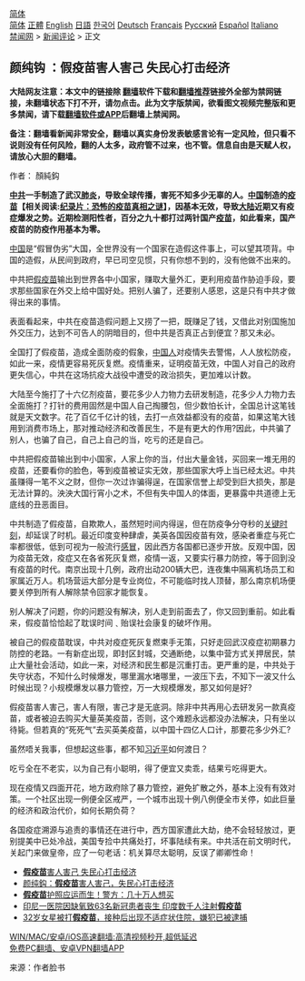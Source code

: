  <!-- 面包屑导航 --> <div class="breadcrumb"><!-- GTranslate: https://gtranslate.io/ -->  <div class="switcher notranslate">  <div class="selected">  <a href="#" onclick="return false;"> 简体</a>  </div>  <div class="option">  <a href="https://www.bannedbook.org" onclick="doGTranslate('zh-CN|zh-CN');jQuery('div.switcher div.selected a').html(jQuery(this).html());return false;" title="简体中文" class="nturl selected"> 简体</a>  <a href="https://www.bannedbook.org/zh-tw/" onclick="doGTranslate('zh-CN|zh-TW');jQuery('div.switcher div.selected a').html(jQuery(this).html());return false;" title="繁體中文" class="nturl"> 正體</a>  <a href="https://www.bannedbook.org/en/" onclick="doGTranslate('zh-CN|en');jQuery('div.switcher div.selected a').html(jQuery(this).html());return false;" title="English" class="nturl"> English</a>  <a href="https://www.bannedbook.org/ja/" onclick="doGTranslate('zh-CN|ja');jQuery('div.switcher div.selected a').html(jQuery(this).html());return false;" title="日本語" class="nturl"> 日語</a>  <a href="https://www.bannedbook.org/ko/" onclick="doGTranslate('zh-CN|ko');jQuery('div.switcher div.selected a').html(jQuery(this).html());return false;" title="한국어" class="nturl"> 한국어</a>  <a href="https://www.bannedbook.org/de/" onclick="doGTranslate('zh-CN|de');jQuery('div.switcher div.selected a').html(jQuery(this).html());return false;" title="Deutsch" class="nturl"> Deutsch</a>  <a href="https://www.bannedbook.org/fr/" onclick="doGTranslate('zh-CN|fr');jQuery('div.switcher div.selected a').html(jQuery(this).html());return false;" title="Français" class="nturl"> Français</a>  <a href="https://www.bannedbook.org/ru/" onclick="doGTranslate('zh-CN|ru');jQuery('div.switcher div.selected a').html(jQuery(this).html());return false;" title="Русский" class="nturl"> Русский</a>  <a href="https://www.bannedbook.org/es/" onclick="doGTranslate('zh-CN|es');jQuery('div.switcher div.selected a').html(jQuery(this).html());return false;" title="Español" class="nturl"> Español</a>  <a href="https://www.bannedbook.org/it/" onclick="doGTranslate('zh-CN|it');jQuery('div.switcher div.selected a').html(jQuery(this).html());return false;" title="Italiano" class="nturl"> Italiano</a>  </div>  </div>      <div class='breadcrumb-sub'><!-- Breadcrumb NavXT 6.3.0 --> <a href="https://www.bannedbook.org/" class="home">禁闻网</a> &gt; <a href="https://www.bannedbook.org/bnews/comments/" class="category">新闻评论</a> &gt; 正文</div></div><h2>颜纯钩 ：假疫苗害人害己 失民心打击经济</h2> <p class="notice"><b>大陆网友注意：本文中的链接除 <a href="https://github.com/bannedbook/fanqiang" >翻墙</a>软件下载和<a href="https://github.com/killgcd/justmysocks/blob/master/README.md">翻墙推荐</a>链接外全部为禁网链接，未翻墙状态下打不开，请勿点击。此为文字版禁闻，欲看图文视频完整版和更多禁闻，请下载<a href="https://github.com/bannedbook/fanqiang">翻墙软件或APP</a>后翻墙上禁闻网。</p><p>备注：翻墙看新闻非常安全，翻墙以真实身份发表敏感言论有一定风险，但只看不说则没有任何风险，翻的人太多，政府管不过来，也不管。信息自由是天赋人权，请放心大胆的翻墙。</b></p>  <div class="entry"> <p>作者： 顏純鈎﻿ </p> <p><strong><a href="https://www.bannedbook.org/bnews/tag/%e4%b8%ad%e5%85%b1/" class="st_tag internal_tag" rel="tag" title="标签 中共 下的日志">中共</a>一手制造了武汉<a href="https://www.bannedbook.org/bnews/tag/%e8%82%ba%e7%82%8e/" class="st_tag internal_tag" rel="tag" title="标签 肺炎 下的日志">肺炎</a>，导致全球传播，害死不知多少无辜的人。<span class='wp_keywordlink_affiliate'><a href="https://www.bannedbook.org/" title="中国" target="_blank">中国</a></span>制造的<span class='wp_keywordlink'><a href="https://www.bannedbook.org/bnews/tculture/20160630/551027.html" title="疫苗" target="_blank">疫苗</a></span>【相关阅读:<a href='https://www.bannedbook.org/bnews/topimagenews/20180408/925060.html' target='_blank'>纪录片：恐怖的疫苗真相之谜</a>】，因基本无效，导致<span class='wp_keywordlink_affiliate'><a href="https://www.bannedbook.org/" title="大陆" target="_blank">大陆</a></span>近期又有疫症爆发之势。近期检测阳性者，百分之九十都打过两针国产<a href="https://www.bannedbook.org/bnews/tag/%e7%96%ab%e8%8b%97/" class="st_tag internal_tag" rel="tag" title="标签 疫苗 下的日志">疫苗</a>，如此看来，国产疫苗的防疫作用基本为零。</strong></p> <p><a href="https://www.bannedbook.org/bnews/tag/%E4%B8%AD%E5%9B%BD/" class="st_tag internal_tag" rel="tag" title="标签 中国 下的日志">中国</a>是“假冒伪劣”大国，全世界没有一个国家在造假这件事上，可以望其项背。中国的造假，从民间到政府，早已司空见惯，只有你想不到的，没有他做不出来的。</p> <p>中共把<a href="https://www.bannedbook.org/bnews/tag/%E5%81%87%E7%96%AB%E8%8B%97/" class="st_tag internal_tag" rel="tag" title="标签 假疫苗 下的日志">假疫苗</a>输出到世界各中小国家，赚取大量外汇，更利用疫苗作胁迫手段，要求那些国家在外交上给中国好处。把别人骗了，还要别人感恩，这是只有中共才做得出来的事情。</p>  <p>表面看起来，中共在疫苗造假问题上又捞了一把，既赚足了钱，又借此对别国施加外交压力，达到不可告人的阴暗目的，但中共是否真正占到便宜？那又未必。</p> <p>全国打了假疫苗，造成全面防疫的假象，<a href="https://www.bannedbook.org/bnews/tag/%e4%b8%ad%e5%9b%bd%e4%ba%ba/" class="st_tag internal_tag" rel="tag" title="标签 中国人 下的日志">中国人</a>对疫情失去警惕，人人放松防疫，如此一来，疫情更容易死灰复燃。疫情重来，证明疫苗无效，中国人对自己的政府更失信心，中共在这场抗疫大战役中遭受的政治损失，更加难以计数。</p> <p>大陆至今施打了十六亿剂疫苗，要花多少人力物力去研发制造，花多少人力物力去全面施打？打针的费用固然是中国人自己掏腰包，但少数怕长计，全国总计这笔钱就是天文数字。花了百亿千亿计的钱，去打一点效益都没有的疫苗，如果这笔大钱用到消费市场上，那对推动经济和改善民生，不是有更大的作用?因此，中共骗了别人，也骗了自己，自己上自己的当，吃亏的还是自己。</p> <p>中共把假疫苗输出到中小国家，人家上你的当，付出大量金钱，买回来一堆无用的疫苗，还要看你的脸色，等到疫苗被证实无效，那些国家大呼上当已经太迟。中共虽赚得一笔不义之财，但你一次过诈骗得逞，在国家信誉上却受到巨大损失，那是无法计算的。泱泱大国行宵小之术，不但有失中国人的体面，更暴露中共道德上无底线的丑恶面目。</p>  <p>中共制造了假疫苗，自欺欺人，虽然短时间内得逞，但在防疫争分夺秒的<span class='wp_keywordlink'><a href="https://www.bannedbook.org/forum2/topic151.html" title="关键时刻：李鹏日记" target="_blank">关键时刻</a></span>，却延误了时机。最近印度变种肆虐，美英各国因疫苗有效，感染者重症与死亡率都很低，低到可视为一般流行<a href="https://www.bannedbook.org/bnews/tag/%E6%84%9F%E5%86%92/" class="st_tag internal_tag" rel="tag" title="标签 感冒 下的日志">感冒</a>，因此西方各国都已逐步开放。反观中国，因为疫苗无效，疫症又在各省死灰复燃，疫情一返，又要实行暴力防控，等于回到没有疫苗的时代。南京出现十几例，政府出动200辆大巴，连夜集中隔离机场员工和家属近万人。机场营运大部分是专业岗位，不可能临时找人顶替，那么南京机场便要关停到所有人解除禁令回家才能恢复。</p> <p>别人解决了问题，你的问题没有解决，别人走到前面去了，你又回到重前。如此看来，假疫苗恰恰起了耽误时间﹑贻误社会康复的破坏作用。</p> <p>被自己的假疫苗耽误，中共对疫症死灰复燃束手无策，只好走回武汉疫症初期暴力防控的老路。一有新症出现，即封区封城，交通断绝，以集中营方式关押居民，禁止大量社会活动，如此一来，对经济和民生都是沉重打击。更严重的是，中共处于失守状态，不知什么时候爆发，哪里漏水堵哪里，一波压下去，不知下一波又什么时候出现？小规模爆发以暴力管控，万一大规模爆发，那又如何是好?</p> <p>假疫苗害人害己，害人有限，害己才是无底洞。除非中共再用心去研发另一款真疫苗，或者被迫去购买大量英美疫苗，否则，这个难题永远都没办法解决，只有坐以待毙。但若真的“死死气”去买英美疫苗，以中国十四亿人口计，那要花多少外汇?</p>  <p>虽然唔关我事，但想起这些事，都不知<a href="https://www.bannedbook.org/bnews/tag/%e4%b9%a0%e8%bf%91%e5%b9%b3/" class="st_tag internal_tag" rel="tag" title="标签 习近平 下的日志">习近平</a>如何渡日？</p> <p>吃亏全在不老实，以为自己有小聪明，得了便宜又卖乖，结果亏吃得更大。</p> <p>现在疫情又四面开花，地方政府除了暴力管控，避免扩散之外，基本上没有有效对策。一个社区出现一例便全区戒严，一个城市出现十例八例便全市关停，如此巨量的经济和政治代价，如何长期负荷？</p> <p>各国疫症溯源与追责的事情还在进行中，西方国家遭此大劫，绝不会轻轻放过，更别提美中已处冷战，美国专捡中共痛处打，坏事陆续有来。中共活在前文明时代，关起门来做皇帝，应了一句老话：机关算尽太聪明，反误了卿卿性命！</p>  <ul class='op-related-articles' title='相关阅读'> <li><a href='https://www.bannedbook.org/bnews/ssgc/20210731/1597819.html' target='_blank'><b>假疫苗</b>害人害己 失民心打击经济</a></li> <li><a href='https://www.bannedbook.org/bnews/baitai/20210731/1597558.html' target='_blank'>颜纯鈎﻿：<b>假疫苗</b>害人害己，失民心打击经济</a></li> <li><a href='https://www.bannedbook.org/bnews/cnnews/20210705/1580683.html' target='_blank'><b>假疫苗</b>护照应运而生！警方：几十万人想买</a></li> <li><a href='https://www.bannedbook.org/bnews/baitai/20210705/1580640.html' target='_blank'>印尼一医院因缺氧致63名新冠患者丧生 印度数千人注射<b>假疫苗</b></a></li> <li><a href='https://www.bannedbook.org/bnews/yule/20210628/1575722.html' target='_blank'>32岁女星被打<b>假疫苗</b>，接种后出现不适症状住院，嫌犯已被逮捕</a></li> </ul> <p class="texttj"> <a href="https://github.com/bannedbook/fanqiang/wiki/V2ray%E6%9C%BA%E5%9C%BA" target="_blank">WIN/MAC/安卓/iOS高速翻墙:高清视频秒开,超低延迟</a><br/> <a href="https://github.com/bannedbook/fanqiang/wiki/%E7%A6%81%E9%97%BB%E7%BD%91%E5%AE%89%E5%8D%93%E7%BF%BB%E5%A2%99%E6%96%B0%E9%97%BBAPP" target="_blank">免费PC翻墙、安卓VPN翻墙APP</a></p><p> 来源：作者脸书 </p><a name='sharetosocial'></a>  <div style="margin-bottom:5px;padding-bottom:5px;clear:both"> <div id="archive-pix-1" class="banner-ads"> <!-- AuctionX Display platform tag START --> <div id="26318x728x90x621x_ADSLOT2" clicktrack="%%CLICK_URL_ESC%%"></div> <!-- AuctionX Display platform tag END --> </div> <div id="archive-pix-2" class="banner-ads"> <!-- AuctionX Display platform tag START --> <div id="26315x300x250x621x_ADSLOT2" clicktrack="%%CLICK_URL_ESC%%"></div> <!-- AuctionX Display platform tag END --> </div> </div>  <div id="archive-pix-1" class="banner-ads"> <!-- AuctionX Display platform tag START --> <div id="26318x728x90x621x_ADSLOT3" clicktrack="%%CLICK_URL_ESC%%"></div> <!-- AuctionX Display platform tag END --> </div> </div><!--END ENTRY--> 